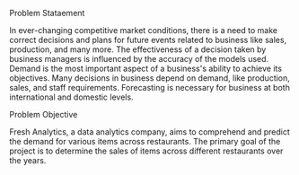 Problem Stataement

In ever-changing competitive market conditions, there is a need to make correct decisions and plans for future events related to business like sales, production, and many more. 
The effectiveness of a decision taken by business managers is influenced by the accuracy of the models used. 
Demand is the most important aspect of a business's ability to achieve its objectives. 
Many decisions in business depend on demand, like production, sales, and staff requirements. 
Forecasting is necessary for business at both international and domestic levels.

Problem Objective

Fresh Analytics, a data analytics company, aims to comprehend and predict the demand for various items across restaurants. 
The primary goal of the project is to determine the sales of items across different restaurants over the years.
